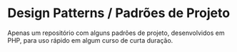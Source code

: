 # Design Patterns / Padrões de Projeto

Apenas um repositório com alguns padrões de projeto, desenvolvidos em PHP, para uso rápido em algum curso de curta duração.
